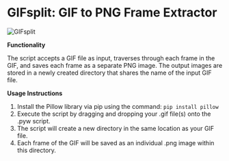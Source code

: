 # GIFsplit: GIF to PNG Frame Extractor

![GIFsplit](https://github.com/Nenotriple/GIFsplit/assets/70049990/fe9f105d-942d-4cb3-8d21-04c35fb9c225)

**Functionality**

The script accepts a GIF file as input, traverses through each frame in the GIF, and saves each frame as a separate PNG image. The output images are stored in a newly created directory that shares the name of the input GIF file.

**Usage Instructions**

1. Install the Pillow library via pip using the command: `pip install pillow`
2. Execute the script by dragging and dropping your .gif file(s) onto the .pyw script.
3. The script will create a new directory in the same location as your GIF file.
4. Each frame of the GIF will be saved as an individual .png image within this directory.
